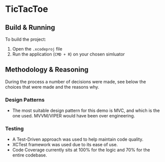 # TicTacToe
 
## Build & Running 
To build the project:
1. Open the `.xcodeproj` file
2. Run the application (`CMD + R`) on your chosen simluator

## Methodology & Reasoning
During the process a number of decisions were made, see below the choices that were made and the reasons why.

### Design Patterns
* The most suitable design pattern for this demo is MVC, and which is the one used. MVVM/VIPER would have been over engineering.

### Testing
* A Test-Driven approach was used to help maintain code quality.
* XCTest framework was used due to its ease of use.
* Code Coverage currently sits at 100% for the logic and 70% for the entire codebase.

